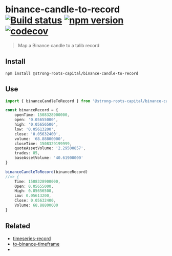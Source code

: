 # binance-candle-to-record [![Build status](https://travis-ci.org/strong-roots-capital/binance-candle-to-record.svg?branch=master)](https://travis-ci.org/strong-roots-capital/binance-candle-to-record) [![npm version](https://img.shields.io/npm/v/@strong-roots-capital/binance-candle-to-record.svg)](https://npmjs.org/package/@strong-roots-capital/binance-candle-to-record) [![codecov](https://codecov.io/gh/strong-roots-capital/binance-candle-to-record/branch/master/graph/badge.svg)](https://codecov.io/gh/strong-roots-capital/binance-candle-to-record)

> Map a Binance candle to a talib record

## Install

```shell
npm install @strong-roots-capital/binance-candle-to-record
```

## Use

```typescript
import { binanceCandleToRecord } from '@strong-roots-capital/binance-candle-to-record'

const binanceRecord = {
    openTime: 1508328900000,
    open: '0.05655000',
    high: '0.05656500',
    low: '0.05613200',
    close: '0.05632400',
    volume: '68.88800000',
    closeTime: 1508329199999,
    quoteAssetVolume: '2.29500857',
    trades: 85,
    baseAssetVolume: '40.61900000'
}

binanceCandleToRecord(binanceRecord)
//=> {
    Time: 1508328900000,
    Open: 0.05655000,
    High: 0.05656500,
    Low: 0.05613200,
    Close: 0.05632400,
    Volume: 68.88800000
}
```

## Related

- [timeseries-record](https://github.com/strong-roots-capital/timeseries-record)
- [to-binance-timeframe](https://github.com/strong-roots-capital/to-binance-timeframe)
-
